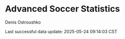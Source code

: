 # Advanced Soccer Statistics
Denis Ostroushko

<!-- gfm -->

Last successful data update: 2025-05-24 09:14:03 CST
